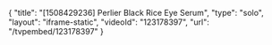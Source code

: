 {
    "title": "[1508429236] Perlier Black Rice Eye Serum",
    "type": "solo",
    "layout": "iframe-static",
    "videoId": "123178397",
    "url": "\/tvpembed\/123178397"
}